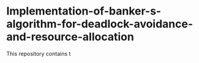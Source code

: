 # Implementation-of-banker-s-algorithm-for-deadlock-avoidance-and-resource-allocation

This repository contains t
